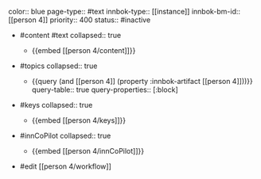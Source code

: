 color:: blue
page-type:: #text
innbok-type:: [[instance]]
innbok-bm-id:: [[person 4]]
priority:: 400
status:: #inactive

- #content #text
  collapsed:: true
	- {{embed [[person 4/content]]}}
- #topics
   collapsed:: true
    - {{query (and [[person 4]] (property :innbok-artifact [[person 4]]))}}
      query-table:: true
      query-properties:: [:block]
- #keys
  collapsed:: true
	- {{embed [[person 4/keys]]}}
- #innCoPilot
   collapsed:: true
	 - {{embed [[person 4/innCoPilot]]}}

- #edit [[person 4/workflow]]

